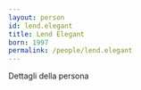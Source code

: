 ```yaml
---
layout: person
id: lend.elegant
title: Lend Elegant
born: 1997
permalink: /people/lend.elegant
---
```


Dettagli della persona 